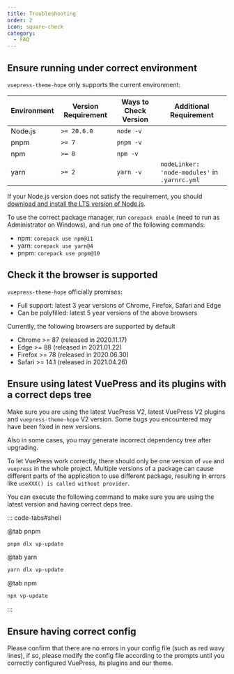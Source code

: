 ```yaml
---
title: Troubleshooting
order: 2
icon: square-check
category:
  - FAQ
---
```


## Ensure running under correct environment

`vuepress-theme-hope` only supports the current environment:

| Environment | Version Requirement | Ways to Check Version | Additional Requirement                        |
| ----------- | ------------------- | --------------------- | --------------------------------------------- |
| Node.js     | `>= 20.6.0`         | `node -v`             |                                               |
| pnpm        | `>= 7`              | `pnpm -v`             |                                               |
| npm         | `>= 8`              | `npm -v`              |                                               |
| yarn        | `>= 2`              | `yarn -v`             | `nodeLinker: 'node-modules'` in `.yarnrc.yml` |

If your Node.js version does not satisfy the requirement, you should [download and install the LTS version of Node.js](../get-started/env.md#nodejs).

To use the correct package manager, run `corepack enable` (need to run as Administrator on Windows), and run one of the following commands:

- npm: `corepack use npm@11`
- yarn: `corepack use yarn@4`
- pnpm: `corepack use pnpm@10`

## Check it the browser is supported

`vuepress-theme-hope` officially promises:

- Full support: latest 3 year versions of Chrome, Firefox, Safari and Edge
- Can be polyfilled: latest 5 year versions of the above browsers

Currently, the following browsers are supported by default

- Chrome >= 87 (released in 2020.11.17)
- Edge >= 88 (released in 2021.01.22)
- Firefox >= 78 (released in 2020.06.30)
- Safari >= 14.1 (released in 2021.04.26)

## Ensure using latest VuePress and its plugins with a correct deps tree

Make sure you are using the latest VuePress V2, latest VuePress V2 plugins and `vuepress-theme-hope` V2 version. Some bugs you encountered may have been fixed in new versions.

Also in some cases, you may generate incorrect dependency tree after upgrading.

To let VuePress work correctly, there should only be one version of `vue` and `vuepress` in the whole project. Multiple versions of a package can cause different parts of the application to use different package, resulting in errors like `useXXX() is called without provider`.

You can execute the following command to make sure you are using the latest version and having correct deps tree.

::: code-tabs#shell

@tab pnpm

```bash
pnpm dlx vp-update
```

@tab yarn

```bash
yarn dlx vp-update
```

@tab npm

```bash
npx vp-update
```

:::

## Ensure having correct config

Please confirm that there are no errors in your config file (such as red wavy lines), if so, please modify the config file according to the prompts until you correctly configured VuePress, its plugins and our theme.
